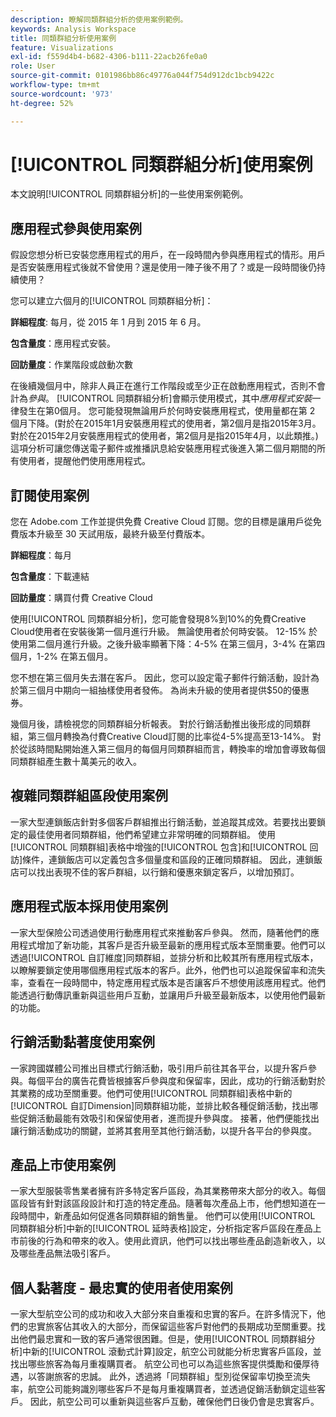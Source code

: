 ```yaml
---
description: 瞭解同類群組分析的使用案例範例。
keywords: Analysis Workspace
title: 同類群組分析使用案例
feature: Visualizations
exl-id: f559d4b4-b682-4306-b111-22acb26fe0a0
role: User
source-git-commit: 0101986bb86c49776a044f754d912dc1bcb9422c
workflow-type: tm+mt
source-wordcount: '973'
ht-degree: 52%

---
```


# [!UICONTROL 同類群組分析]使用案例

本文說明[!UICONTROL 同類群組分析]的一些使用案例範例。

## 應用程式參與使用案例

假設您想分析已安裝您應用程式的用戶，在一段時間內參與應用程式的情形。用戶是否安裝應用程式後就不曾使用？還是使用一陣子後不用了？或是一段時間後仍持續使用？

您可以建立六個月的[!UICONTROL 同類群組分析]：

**詳細程度**: 每月，從 2015 年 1 月到 2015 年 6 月。

**包含量度**：應用程式安裝。

**回訪量度**：作業階段或啟動次數

在後續幾個月中，除非人員正在進行工作階段或至少正在啟動應用程式，否則不會計為&#x200B;*參與*。 [!UICONTROL 同類群組分析]會顯示使用模式，其中&#x200B;*應用程式安裝*&#x200B;一律發生在第0個月。 您可能發現無論用戶於何時安裝應用程式，使用量都在第 2 個月下降。(對於在2015年1月安裝應用程式的使用者，第2個月是指2015年3月。 對於在2015年2月安裝應用程式的使用者，第2個月是指2015年4月，以此類推。) 這項分析可讓您傳送電子郵件或推播訊息給安裝應用程式後進入第二個月期間的所有使用者，提醒他們使用應用程式。

## 訂閱使用案例

您在 Adobe.com 工作並提供免費 Creative Cloud 訂閱。您的目標是讓用戶從免費版本升級至 30 天試用版，最終升級至付費版本。

**詳細程度**：每月

**包含量度**：下載連結

**回訪量度**：購買付費 Creative Cloud

使用[!UICONTROL 同類群組分析]，您可能會發現8%到10%的免費Creative Cloud使用者在安裝後第一個月進行升級。 無論使用者於何時安裝。 12-15% 於使用第二個月進行升級。之後升級率顯著下降：4-5% 在第三個月，3-4% 在第四個月，1-2% 在第五個月。

您不想在第三個月失去潛在客戶。 因此，您可以設定電子郵件行銷活動，設計為於第三個月中期向一組抽樣使用者發佈。 為尚未升級的使用者提供$50的優惠券。

幾個月後，請檢視您的同類群組分析報表。 對於行銷活動推出後形成的同類群組，第三個月轉換為付費Creative Cloud訂閱的比率從4-5%提高至13-14%。 對於從該時間點開始進入第三個月的每個月同類群組而言，轉換率的增加會導致每個同類群組產生數十萬美元的收入。

## 複雜同類群組區段使用案例

一家大型連鎖飯店針對多個客戶群組推出行銷活動，並追蹤其成效。若要找出要鎖定的最佳使用者同類群組，他們希望建立非常明確的同類群組。 使用[!UICONTROL 同類群組]表格中增強的[!UICONTROL 包含]和[!UICONTROL 回訪]條件，連鎖飯店可以定義包含多個量度和區段的正確同類群組。 因此，連鎖飯店可以找出表現不佳的客戶群組，以行銷和優惠來鎖定客戶，以增加預訂。

## 應用程式版本採用使用案例

一家大型保險公司透過使用行動應用程式來推動客戶參與。 然而，隨著他們的應用程式增加了新功能，其客戶是否升級至最新的應用程式版本至關重要。他們可以透過[!UICONTROL 自訂維度]同類群組，並排分析和比較其所有應用程式版本，以瞭解要鎖定使用哪個應用程式版本的客戶。此外，他們也可以追蹤保留率和流失率，查看在一段時間中，特定應用程式版本是否讓客戶不想使用該應用程式。他們能透過行動傳訊重新與這些用戶互動，並讓用戶升級至最新版本，以使用他們最新的功能。

## 行銷活動黏著度使用案例

一家跨國媒體公司推出目標式行銷活動，吸引用戶前往其各平台，以提升客戶參與。每個平台的廣告花費皆根據客戶參與度和保留率，因此，成功的行銷活動對於其業務的成功至關重要。他們可使用[!UICONTROL 同類群組]表格中新的[!UICONTROL 自訂Dimension]同類群組功能，並排比較各種促銷活動，找出哪些促銷活動最能有效吸引和保留使用者，進而提升參與度。 接著，他們便能找出讓行銷活動成功的關鍵，並將其套用至其他行銷活動，以提升各平台的參與度。

## 產品上市使用案例

一家大型服裝零售業者擁有許多特定客戶區段，為其業務帶來大部分的收入。每個區段皆有針對該區段設計和打造的特定產品。隨著每次產品上市，他們想知道在一段時間中，新產品如何促進各同類群組的銷售量。 他們可以使用[!UICONTROL 同類群組分析]中新的[!UICONTROL 延時表格]設定，分析指定客戶區段在產品上市前後的行為和帶來的收入。使用此資訊，他們可以找出哪些產品創造新收入，以及哪些產品無法吸引客戶。

## 個人黏著度 - 最忠實的使用者使用案例

一家大型航空公司的成功和收入大部分來自重複和忠實的客戶。在許多情況下，他們的忠實旅客佔其收入的大部分，而保留這些客戶對他們的長期成功至關重要。找出他們最忠實和一致的客戶通常很困難。但是，使用[!UICONTROL 同類群組分析]中新的[!UICONTROL 滾動式計算]設定，航空公司就能分析忠實客戶區段，並找出哪些旅客為每月重複購買者。 航空公司也可以為這些旅客提供獎勵和優厚待遇，以答謝旅客的忠誠。 此外，透過將「同類群組」型別從保留率切換至流失率，航空公司能夠識別哪些客戶不是每月重複購買者，並透過促銷活動鎖定這些客戶。 因此，航空公司可以重新與這些客戶互動，確保他們日後仍會是忠實客戶。
